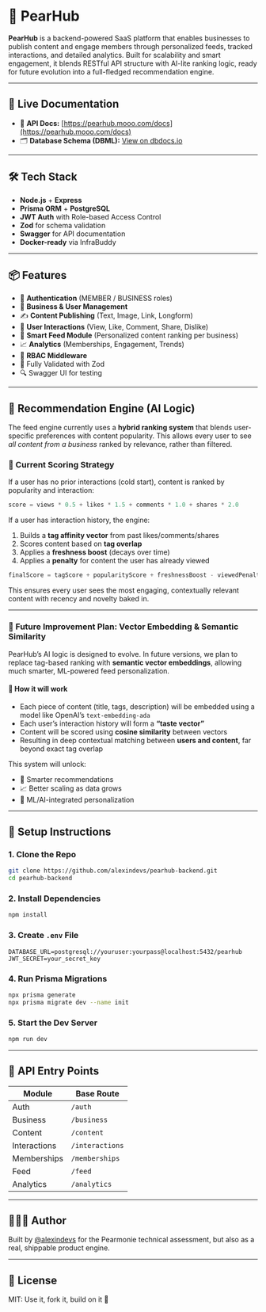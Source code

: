 # 🍐 PearHub

**PearHub** is a backend-powered SaaS platform that enables businesses to publish content and engage members through personalized feeds, tracked interactions, and detailed analytics. Built for scalability and smart engagement, it blends RESTful API structure with AI-lite ranking logic, ready for future evolution into a full-fledged recommendation engine.

---

## 🔗 Live Documentation

- 📘 **API Docs:** [https://pearhub.mooo.com/docs](https://pearhub.mooo.com/docs)
- 🗂 **Database Schema (DBML):** [View on dbdocs.io](https://dbdocs.io/alexindevs/PearHub-Pearmonie-Assessment)

---

## 🛠 Tech Stack

- **Node.js** + **Express**
- **Prisma ORM** + **PostgreSQL**
- **JWT Auth** with Role-based Access Control
- **Zod** for schema validation
- **Swagger** for API documentation
- **Docker-ready** via InfraBuddy

---

## 📦 Features

- 🧾 **Authentication** (MEMBER / BUSINESS roles)
- 🏢 **Business & User Management**
- ✍️ **Content Publishing** (Text, Image, Link, Longform)
- 💬 **User Interactions** (View, Like, Comment, Share, Dislike)
- 🧠 **Smart Feed Module** (Personalized content ranking per business)
- 📈 **Analytics** (Memberships, Engagement, Trends)
- 🔐 **RBAC Middleware**
- 🧪 Fully Validated with Zod
- 🔍 Swagger UI for testing

---

## 🧠 Recommendation Engine (AI Logic)

The feed engine currently uses a **hybrid ranking system** that blends user-specific preferences with content popularity. This allows every user to see *all content from a business* ranked by relevance, rather than filtered.

### 🎯 Current Scoring Strategy

If a user has no prior interactions (cold start), content is ranked by popularity and interaction:

```ts
score = views * 0.5 + likes * 1.5 + comments * 1.0 + shares * 2.0
````

If a user has interaction history, the engine:

1. Builds a **tag affinity vector** from past likes/comments/shares
2. Scores content based on **tag overlap**
3. Applies a **freshness boost** (decays over time)
4. Applies a **penalty** for content the user has already viewed

```ts
finalScore = tagScore + popularityScore + freshnessBoost - viewedPenalty
```

This ensures every user sees the most engaging, contextually relevant content with recency and novelty baked in.

---

### 🔮 Future Improvement Plan: Vector Embedding & Semantic Similarity

PearHub’s AI logic is designed to evolve. In future versions, we plan to replace tag-based ranking with **semantic vector embeddings**, allowing much smarter, ML-powered feed personalization.

#### 🧬 How it will work

- Each piece of content (title, tags, description) will be embedded using a model like OpenAI’s `text-embedding-ada`
- Each user’s interaction history will form a **“taste vector”**
- Content will be scored using **cosine similarity** between vectors
- Resulting in deep contextual matching between **users and content**, far beyond exact tag overlap

This system will unlock:

- 🧠 Smarter recommendations
- 📈 Better scaling as data grows
- 🧬 ML/AI-integrated personalization

---

## 🚀 Setup Instructions

### 1. Clone the Repo

```bash
git clone https://github.com/alexindevs/pearhub-backend.git
cd pearhub-backend
```

### 2. Install Dependencies

```bash
npm install
```

### 3. Create `.env` File

```env
DATABASE_URL=postgresql://youruser:yourpass@localhost:5432/pearhub
JWT_SECRET=your_secret_key
```

### 4. Run Prisma Migrations

```bash
npx prisma generate
npx prisma migrate dev --name init
```

### 5. Start the Dev Server

```bash
npm run dev
```

---

## 📮 API Entry Points

| Module         | Base Route            |
| -------------- | --------------------- |
| Auth           | `/auth`               |
| Business       | `/business`           |
| Content        | `/content`            |
| Interactions   | `/interactions`       |
| Memberships    | `/memberships`        |
| Feed           | `/feed`               |
| Analytics      | `/analytics`          |

---

## 👩🏾‍💻 Author

Built by [@alexindevs](https://github.com/alexindevs) for the Pearmonie technical assessment, but also as a real, shippable product engine.

---

## 📝 License

MIT: Use it, fork it, build on it 🍐
